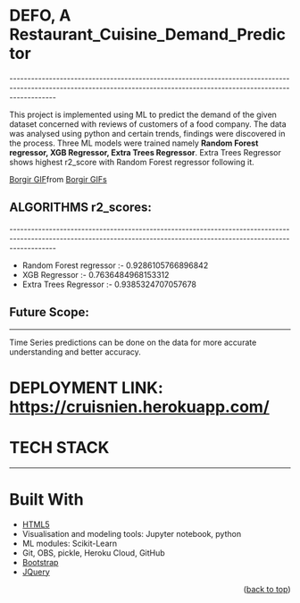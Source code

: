 <h1><b>DEFO</b>, A Restaurant_Cuisine_Demand_Predictor </h1>
-------------------------------------------------------------------------------------------------------------------------------------------------------------------------

This project is implemented using ML to predict the demand of the given dataset concerned with reviews of customers of a food company. The data was analysed using python and certain trends, findings were discovered in the process. Three ML models were trained namely <b>Random Forest regressor, XGB Regressor, Extra Trees Regressor</b>. Extra Trees Regressor shows highest r2_score with Random Forest regressor following it.

<div class="tenor-gif-embed" data-postid="22149357" data-share-method="host" data-aspect-ratio="1.79775" data-width="100%"><a href="https://tenor.com/view/borgir-gif-22149357">Borgir GIF</a>from <a href="https://tenor.com/search/borgir-gifs">Borgir GIFs</a></div> <script type="text/javascript" async src="https://tenor.com/embed.js"></script>

<h2>ALGORITHMS r2_scores: </h2>
-------------------------------------------------------------------------------------------------------------------------------------------------------------------------
<ul>
  <li> Random Forest regressor :- 0.9286105766896842 </li>
<li>  XGB Regressor :- 0.7636484968153312 </li>
  <li> Extra Trees Regressor :- 0.9385324707057678 </li>
 </ul>

## Future Scope:
-------------------------------------------------------------------------------------------------------------------------------------------------------------------------
Time Series predictions can be done on the data for more accurate understanding and better accuracy.

# DEPLOYMENT LINK: https://cruisnien.herokuapp.com/
# TECH STACK
-------------------------------------------------------------------------------------------------------------------------------------------------------------------------

# Built With 

* [HTML5](gtml.com)
* Visualisation and modeling tools: Jupyter notebook, python
* ML modules: Scikit-Learn
* Git, OBS, pickle, Heroku Cloud, GitHub
* [Bootstrap](https://getbootstrap.com)
* [JQuery](https://jquery.com)

<p align="right">(<a href="#top">back to top</a>)</p>
